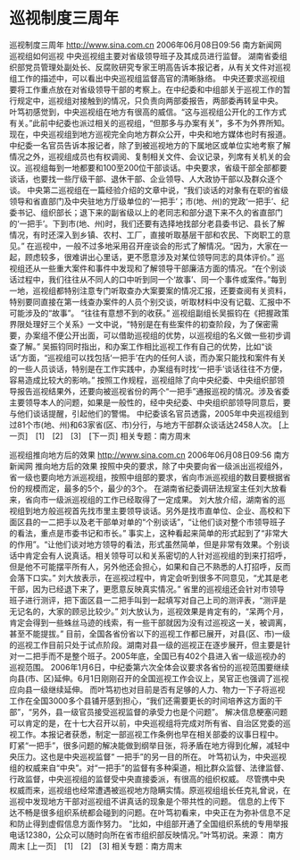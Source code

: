 # 巡视制度三周年

巡视制度三周年
http://www.sina.com.cn 2006年06月08日09:56 南方新闻网
巡视组如何巡视
中央巡视组主要对省级领导班子及其成员进行监督。
湖南省委组织部党员管理处副处长、反腐败研究专家王明高告诉本报记者，从有关文件对巡视组工作的描述中，可以看出中央巡视组监督高官的清晰脉络。
中央还要求巡视组要将工作重点放在对省级领导干部的考察上。在中纪委和中组部关于巡视工作的暂行规定中，巡视组对接触到的情况，只负责向两部委报告，两部委再转呈中央。
叶笃初感觉到，中央巡视组在地方有很高的威信。“这与巡视组公开化的工作方式有关。”此前中纪委也派过相关的巡视组，“但那多与办案有关”，多不为外界所知。现在，中央巡视组到地方巡视完全向地方群众公开，中央和地方媒体也时有报道。
中纪委一名官员告诉本报记者，除了到被巡视地方的下属地区或单位实地考察了解情况之外，巡视组成员也有权调阅、复制相关文件、会议记录，列席有关机关的会议。巡视组每到一地都要和100至200位干部谈话。中央要求，省级干部全部都要谈话，也要找一些厅级干部、退休干部、企业领导、人大政协干部以及群众逐个谈。
中央第二巡视组在一篇经验介绍的文章中说，“我们谈话的对象有在职的省级领导和省直部门及中央驻地方厅级单位的‘一把手’；市(地、州)的党政‘一把手’、纪委书记、组织部长；退下来的副省级以上的老同志和部分退下来不久的省直部门的‘一把手’。下到市(地、州)时，我们还要有选择地找部分老县委书记、县长了解情况，有时还深入到乡镇、农村、工厂，直接听取基层干部和农民、下岗职工的意见。”
在巡视中，一般不过多地采用召开座谈会的形式了解情况。“因为，大家在一起，顾虑较多，很难讲出心里话，更不愿意涉及对某位领导同志的具体评价。”
巡视组还从一些重大案件和事件中发现和了解领导干部廉洁方面的情况。“在个别谈话过程中，我们往往从不同人的口中听到同一个‘故事’、同一个事件或案件。”每到一地，巡视组都特别注意专门听取查办大案要案的情况汇报，还要查阅有关资料，特别要同直接在第一线查办案件的人员个别交谈，听取材料中没有记载、汇报中不可能涉及的“故事”。
“往往有意想不到的收获。”
巡视组副组长吴振钧在《把握政策界限处理好三个关系》一文中说，“特别是在有些案件的初查阶段，为了保密需要，办案组不便公开出面，可以借助巡视组的优势，以巡视组的名义做一些初步调查了解。”
吴振钧同时指出，和办案工作相比巡视工作有自己的优势，比如“谈话”方面，“巡视组可以找包括‘一把手’在内的任何人谈，而办案只能找和案件有关的一些人员谈话，特别是在工作实践中，办案组有时找‘一把手’谈话往往不方便，容易造成比较大的影响。”
按照工作规程，巡视组除了向中央纪委、中央组织部领导报告巡视结果外，还要向被巡视省份的两个“一把手”通报巡视的情况。涉及省委主要领导本人的问题，如果是一般性的，经中央纪委、中央组织部领导同意后，要与他们谈话提醒，引起他们的警惕。
中纪委该名官员透露，2005年中央巡视组到过81个市(地、州)和63家省(区、市)分行，与地方干部群众谈话达2458人次。
[上一页]　[1]　[2]　[3]　[下一页]
相关专题：南方周末 

巡视组推向地方后的效果
http://www.sina.com.cn 2006年06月08日09:56 南方新闻网
推向地方后的效果
按照中央的要求，除了中央要向省一级派出巡视组外，省一级也要向地方派巡视组，按照中组部的要求，省向市派巡视组的数目要根据省份的规模而定，最多的5个，最少的3个。
在湖南省纪委调研法规室主任刘大放看来，省向市一级派巡视组的工作已经取得了一定成果。
刘大放介绍，湖南省的巡视组到地方般巡视首先找市里主要领导谈话。另外是找市直单位、企业、高校和下面区县的一二把手以及老干部单对单的“个别谈话”，“让他们谈对整个市领导班子的看法，重点是市委书记和市长。”
事实上，这种看起来简单的形式起到了“非常大的作用”。“让他们谈对地方领导的看法，形式虽然简单，但是非常有效果。个别谈话中肯定会有人说真话。相关领导可以和关系密切的人针对巡视组的到来打招呼，但是他不可能摆平所有人，另外他还会担心，如果和自己不熟悉的人打招呼，反而会落下口实。”
刘大放表示，在巡视过程中，肯定会听到很多不同意见，“尤其是老干部，因为已经退下来了，更愿意反映真实情况。”
省里的巡视组还会针对市领导班子进行测评，把下面区县一二把手叫到一起填写对自己上司的测评表，“测评是无记名的，大家的顾忌比较少。”
刘大放认为，巡视效果是肯定有的，“呆两个月，肯定会得到一些蛛丝马迹的线索，有一些干部就因为没有过巡视这一关，被调离，甚至不能提拔。”
目前，全国各省份省以下的巡视工作都已展开，对县(区、市)一级的巡视工作目前只处于试点阶段。湖南对县一级的巡视正在逐步展开，但主要是针对一二把手而不是整个班子。2005年底，全国已有402个县进入省一级巡视办的巡视范围。
2006年1月6日，中纪委第六次全体会议要求各省份的巡视范围要继续向县(市、区)延伸。6月1日刚刚召开的全国巡视工作会议上，吴官正也强调了巡视应向县一级继续延伸。
而叶笃初也对目前是否有足够的人力、物力一下子将巡视工作在全国3000多个县铺开感到担心，“我们还需要更长的时间培养这方面的干部”，“另外，县一级官员接受巡视监督的承受力也是个问题”。
解决信息梗塞问题
可以肯定的是，在十七大召开以前，中央巡视组将完成对所有省、自治区党委的巡视工作。本报记者获悉，制定一部巡视工作条例也早在相关部委的议事日程中。
盯紧“一把手”，很多问题的解决能做到纲举目张，将矛盾在地方得到化解，减轻中央压力。这也是中央巡视监督“ 一把手”的另一目的所在。
叶笃初认为，中央巡视组的权威来自“中央”。对“一把手”的监督有多种渠道，相比群众监督、法律监督、行政监督，中央巡视组的监督受中央直接委派，有很高的组织权威。
尽管携中央权威而来，巡视组也经常遭遇被巡视地方隐瞒实情。原巡视组组长任克礼曾说，在巡视中发现地方干部对巡视组不讲真话的现象是个带共性的问题。
信息的上传下达不畅是很多组织系统都会碰到的问题。在叶笃初看来，中央正在为弥补信息不足和防止得到虚假信息方面作努力。
“比如，中组部开通了全国组织系统的专用举报电话12380，公众可以随时向所在省市组织部反映情况。”叶笃初说。来源：
南方周末
[上一页]　[1]　[2]　[3]
相关专题：南方周末 

